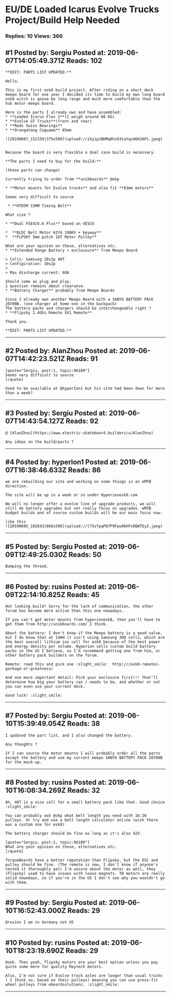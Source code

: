 # EU/DE Loaded Icarus Evolve Trucks Project/Build Help Needed

### Replies: 10 Views: 366

## \#1 Posted by: Sergiu Posted at: 2019-06-07T14:05:49.371Z Reads: 102

```
**EDIT: PARTS LIST UPDATED.**

Hello.

This is my first esk8 build project. After riding on a short deck meepo board for one year I decided its time to build my own long board esk8 witch is gonna be long range and much more comfortable than the hub motor meepo board.

Here is the parts I already own and have assembled:
* **Loaded Icarus Flex 2**(I weigh around 60 KG)
* **Evolve GT Trucks**(front and rear)
* **Reds Swiss Bearings**
* **Orangatang Caguama** 85mm

![20190607_152159|375x500](upload://iXyipJBHMq0hzO3tatqzmOK3APi.jpeg) 


Because the board is very flexible a dual case build is necessary.

**The parts I need to buy for the build:**

(these parts can change)

Currently trying to order from **unikboards** @okp

* **Motor mounts for Evolve trucks** and also fit **63mm motors**

Seems very difficult to source

 * **HTD5M 15MM Timing Belt** 

What size ?

* **Dual FSESC6.6 Plus** based on VESC6

*  **BLDC Belt Motor 6374 190KV + keyway**
*  **FLPSKY 5mm pitch 16T Motor Pulley**

What are your opinion on these, alternatives etc.
* **Extended Range Battery + enclousure** from Meepo Board

> Cells: Samsung 10s2p 40T 
> Configiration: 10s2p
> 
> Max discharge current: 60A

Should come as plug and play.
1 question remains about clearance.
* **Battery Charger** probably from Meepo Boards

Since I already own another Meepo Board with a SANYO BATTERY PACK 20700B. (one charger at home one in the backpack)
The battery packs and chargers should be interchangeable right ?
* **Flipsky 2.4Ghz Remote VX1 Remote**

Thank you.

**EDIT: PARTS LIST UPDATED.**
```

---
## \#2 Posted by: AlanZhou Posted at: 2019-06-07T14:42:23.521Z Reads: 91

```
[quote="Sergiu, post:1, topic:96109"]
Seems very difficult to source
[/quote]

Used to be available at @hyperIon1 but his site had been down for more than a week?
```

---
## \#3 Posted by: Sergiu Posted at: 2019-06-07T14:43:54.127Z Reads: 92

```
@ [AlanZhou](https://www.electric-skateboard.builders/u/AlanZhou)

Any ideas on the build/parts ?
```

---
## \#4 Posted by: hyperIon1 Posted at: 2019-06-07T16:38:46.633Z Reads: 86

```
we are rebuilding our site and working on some things in an eMTB direction. 

The site will be up in a week or so under Hyperionesk8.com 

We will no longer offer a evolve line of upgrade products, we will still do battery upgrades but not really focus on upgrades. eMTB budget builds and of course custom builds will be our main focus now. 

like this
![20190605_182643|666x500](upload://l7XzfpqP87P9Fpw96kPsOQWTEy2.jpeg)
```

---
## \#5 Posted by: Sergiu Posted at: 2019-06-09T12:49:25.030Z Reads: 50

```
Bumping the thread.
```

---
## \#6 Posted by: rusins Posted at: 2019-06-09T22:14:10.825Z Reads: 45

```
Hot looking build! Sorry for the lack of communication, the other forum has become more active than this one nowadays.

If you can't get motor mounts from hyperionesk8, then you'll have to get them from http://unikboards.com/ I think.

About the battery: I don't know if the Meepo battery is a good value, but I do know that at 14AH it isn't using Samsung 30Q cells, which are the best overall lithium ion cell for esk8 because of the best power and energy density per volume. Hyperion sells custom build battery packs in the US I believe, so I'd recommend getting one from him, or other battery pack builders on the forum.

Remote: read this and pick one :slight_smile:  http:///esk8-remotes-garbage-or-greatness/

And one more important detail: Pick your enclosure first!!! That'll determine how big your battery can / needs to be, and whether or not you can even use your current deck.

Good luck! :slight_smile:
```

---
## \#7 Posted by: Sergiu Posted at: 2019-06-10T15:39:49.054Z Reads: 38

```
I updated the part list, and I also changed the battery.

Any thoughts ?

If I can source the motor mounts I will probably order all the parts except the battery and use my current meepo SANYO BATTERY PACK 20700B for the mock-up.
```

---
## \#8 Posted by: rusins Posted at: 2019-06-10T16:08:34.269Z Reads: 32

```
Ah, 40T is a nice cell for a small battery pack like that. Good choice :slight_smile:

You can probably ask @okp what belt length you need with 16:36 pulleys. Or try and use a belt length calculator online (wish there was a custom one for esk8)

The battery charger should be fine as long as it's also 42V.

[quote="Sergiu, post:1, topic:96109"]
What are your opinion on these, alternatives etc.
[/quote]

TorqueBoards have a better reputation than Flipsky, but the ESC and pulley should be fine. (The remote is new, I don't know if anyone's tested it thoroughly yet) I'm unsure about the motor as well, they (Flipsky) used to have issues with loose magnets. TB motors are really solid nowadays, so if you're in the US I don't see why you wouldn't go with them.
```

---
## \#9 Posted by: Sergiu Posted at: 2019-06-10T16:52:43.000Z Reads: 29

```
@rusins I am in Germany not US
```

---
## \#10 Posted by: rusins Posted at: 2019-06-10T18:23:19.690Z Reads: 29

```
Oooh. Then yeah, flipsky motors are your best option unless you pay quite some more for quality Maytech motors.

Also, I'm not sure if Evolve truck axles are longer than usual trucks ( I think so, based on their pulleys) meaning you can use press-fit wheel pulleys from eboardsolutions. :slight_smile:
```

---
